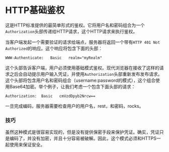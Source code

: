 # HTTP基础鉴权

这是HTTP标准提供的最简单形式的鉴权。它将用户名和密码组合为一个`Authorization`头部传递给HTTP请求，这个HTTP请求来执行鉴权。

当客户端发起一个需要验证的请求给端点，服务器将返回一个带有`HTTP 401 Not Authorized`的响应。这个响应将包含下面的头部：

```
WWW-Authenticate:	Basic	realm="myRealm" 
```

这个头部告诉客户端，用户必须使用基础模式鉴权。现代浏览器在接收了这样的请求之后会自动提示用户输入凭证，并使用`Authorization`头部重新发布发布请求。这个头部将包含用户名和密码组合（username:password的模式），这个组合使用Base64加密。举个例子，让我们考虑一个包含下面头部的请求：

```
Authorization:	Basic	cmVzdDpyb2Nrcw== 
```

一旦完成编码，服务器需要检查用户的用户名，rest，和密码，rocks。

### 技巧
虽然这种模式是很容易实现的，但是没有提供保密手段来保护凭证。确实，凭证只是编码了，并没有加密，并且十分容易被破解。因此，这个模式必须和HTTPS一起使用来保证安全。
